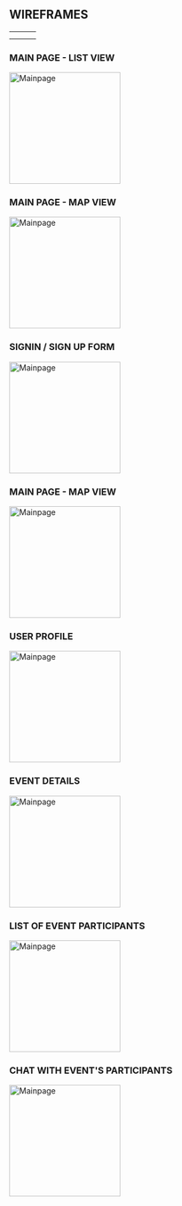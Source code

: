 ## WIREFRAMES

|   |   |   |
|:-:|:-:|:-:|
|   |   |   |
|   |   |   |



### MAIN PAGE - LIST VIEW
<img src="https://github.com/natalia-ku/Capstone/blob/master/wireframes/MainPage-ListOfAllEvents.png" alt="Mainpage" width= "200px"/> 

### MAIN PAGE - MAP VIEW
<img src="https://github.com/natalia-ku/Capstone/blob/master/wireframes/MainPage-MapOfAllEvent.png" alt="Mainpage" width= "200px"/> 

### SIGNIN / SIGN UP FORM
<img src="https://github.com/natalia-ku/Capstone/blob/master/wireframes/SignInSignUpForm.png" alt="Mainpage" width= "200px"/>

### MAIN PAGE - MAP VIEW
<img src="https://github.com/natalia-ku/Capstone/blob/master/wireframes/MainPage-ListOfAllEvents.png" alt="Mainpage" width= "200px"/> 

### USER PROFILE
<img src="https://github.com/natalia-ku/Capstone/blob/master/wireframes/UserProfile.png" alt="Mainpage" width= "200px"/> 

### EVENT DETAILS
<img src="https://github.com/natalia-ku/Capstone/blob/master/wireframes/EventDetailPage.png" alt="Mainpage" width= "200px"/> 

### LIST OF EVENT PARTICIPANTS
<img src="https://github.com/natalia-ku/Capstone/blob/master/wireframes/ListOfEventParticipants.png" alt="Mainpage" width= "200px"/> 

### CHAT WITH EVENT'S PARTICIPANTS
<img src="https://github.com/natalia-ku/Capstone/blob/master/wireframes/ChatWithEventParticipants.png" alt="Mainpage" width= "200px"/> 
